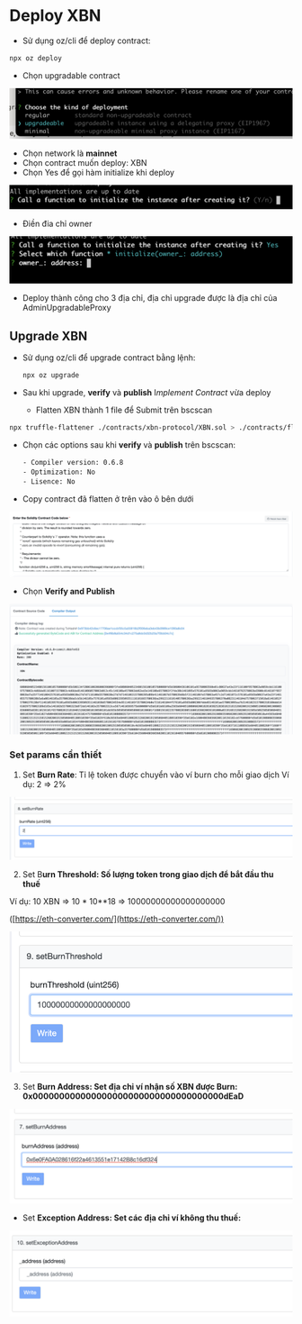 # Deploy XBN

- Sử dụng oz/cli để deploy contract:

```bash
npx oz deploy
```

- Chọn upgradable contract

![Deploy%20XBN%203e28813f59fa424c9e69636adedfde6b/Untitled.png](Deploy%20XBN%203e28813f59fa424c9e69636adedfde6b/Untitled.png)

- Chọn network là **mainnet**
- Chọn contract muốn deploy: XBN
- Chọn Yes để gọi hàm initialize khi deploy

![Deploy%20XBN%203e28813f59fa424c9e69636adedfde6b/Untitled%201.png](Deploy%20XBN%203e28813f59fa424c9e69636adedfde6b/Untitled%201.png)

- Điền đia chỉ owner

![Deploy%20XBN%203e28813f59fa424c9e69636adedfde6b/Untitled%202.png](Deploy%20XBN%203e28813f59fa424c9e69636adedfde6b/Untitled%202.png)

- Deploy thành công cho 3 địa chỉ, địa chỉ upgrade được là địa chỉ của AdminUpgradableProxy

## Upgrade XBN

- Sử dụng oz/cli để upgrade contract bằng lệnh:

    ```jsx
    npx oz upgrade
    ```

- Sau khi upgrade, **verify** và **publish** I*mplement Contract* vừa deploy
    - Flatten XBN thành 1 file để Submit trên bscscan

```bash
npx truffle-flattener ./contracts/xbn-protocol/XBN.sol > ./contracts/flatten-contracts/XBNFlat.sol
```

- Chọn các options sau khi **verify** và **publish** trên bscscan:

    ```bash
    - Compiler version: 0.6.8
    - Optimization: No
    - Lisence: No
    ```

- Copy contract đã flatten ở trên vào ô bên dưới

![Deploy%20XBN%203e28813f59fa424c9e69636adedfde6b/Untitled%203.png](Deploy%20XBN%203e28813f59fa424c9e69636adedfde6b/Untitled%203.png)

- Chọn **Verify and Publish**

![Deploy%20XBN%203e28813f59fa424c9e69636adedfde6b/Untitled%204.png](Deploy%20XBN%203e28813f59fa424c9e69636adedfde6b/Untitled%204.png)

### Set params cần thiết

1. Set **Burn Rate**: Tỉ lệ token được chuyển vào ví burn cho mỗi giao dịch
Ví dụ: 2 ⇒ 2%

![Deploy%20XBN%203e28813f59fa424c9e69636adedfde6b/Untitled%205.png](Deploy%20XBN%203e28813f59fa424c9e69636adedfde6b/Untitled%205.png)

2. Set B**urn Threshold: Số lượng token trong giao dịch để bắt đầu thu thuế** 

Ví dụ: 10 XBN ⇒ 10 * 10**18 ⇒ 10000000000000000000

([https://eth-converter.com/](https://eth-converter.com/)) 

![Deploy%20XBN%203e28813f59fa424c9e69636adedfde6b/Untitled%206.png](Deploy%20XBN%203e28813f59fa424c9e69636adedfde6b/Untitled%206.png)

3. Set **Burn Address: Set địa chỉ ví nhận số XBN được Burn: 0x000000000000000000000000000000000000dEaD**

![Deploy%20XBN%203e28813f59fa424c9e69636adedfde6b/Untitled%207.png](Deploy%20XBN%203e28813f59fa424c9e69636adedfde6b/Untitled%207.png)

- Set **Exception Address: Set các địa chỉ ví không thu thuế:**

![Deploy%20XBN%203e28813f59fa424c9e69636adedfde6b/Untitled%208.png](Deploy%20XBN%203e28813f59fa424c9e69636adedfde6b/Untitled%208.png)